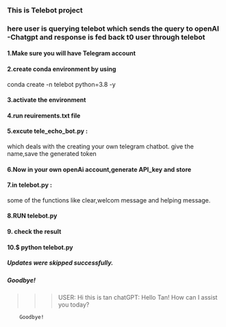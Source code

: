 ### This is Telebot project 
### here user is querying telebot which sends the query to openAI -Chatgpt and response is fed back t0 user through telebot

#### 1.Make sure you will have Telegram account
#### 2.create conda environment by using
conda create -n telebot python=3.8 -y
#### 3.activate the environment
#### 4.run reuirements.txt file

#### 5.excute tele_echo_bot.py :
which deals with the creating your own telegram chatbot. give the name,save the generated token

#### 6.Now in  your own openAi account,generate API_key and store
#### 7.in telebot.py :
some of the functions like clear,welcom message and helping message.
#### 8.RUN telebot.py 
#### 9. check the result 
#### 10.$ python telebot.py
##### Updates were skipped successfully.
##### Goodbye!
>>> USER:
        Hi this is tan
>>> chatGPT:
        Hello Tan! How can I assist you today?

        Goodbye!





